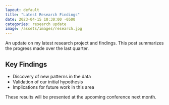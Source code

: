 ```yaml
---
layout: default
title: "Latest Research Findings"
date: 2023-04-15 10:30:00 -0500
categories: research update
image: /assets/images/research.jpg
---
```


An update on my latest research project and findings. This post summarizes the progress made over the last quarter.

## Key Findings

- Discovery of new patterns in the data
- Validation of our initial hypothesis
- Implications for future work in this area

These results will be presented at the upcoming conference next month.